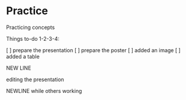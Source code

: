 # Practice
Practicing concepts


Things to-do 1-2-3-4: 

[ ] prepare the presentation
[ ] prepare the poster
[ ] added an image
[ ] added a table

NEW LINE

editing the presentation


NEWLINE while others working 

